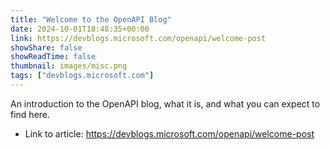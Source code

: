 ```yaml
---
title: "Welcome to the OpenAPI Blog"
date: 2024-10-01T18:48:35+00:00
link: https://devblogs.microsoft.com/openapi/welcome-post
showShare: false
showReadTime: false
thumbnail: images/misc.png
tags: ["devblogs.microsoft.com"]
---
```

An introduction to the OpenAPI blog, what it is, and what you can expect to find here.

- Link to article: https://devblogs.microsoft.com/openapi/welcome-post